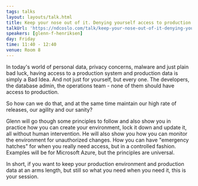 ```yaml
---
tags: talks
layout: layouts/talk.html
title: Keep your nose out of it. Denying yourself access to production
talkUrl: 'https://ndcoslo.com/talk/keep-your-nose-out-of-it-denying-yourself-access-to-production/'
speakers: [glenn-f-henriksen]
day: Friday
time: 11:40 - 12:40
venue: Room 8
---
```

In today's world of personal data, privacy concerns, malware and just plain bad luck, having access to a production system and production data is simply a Bad Idea. And not just for yourself, but every one. The developers, the database admin, the operations team - none of them should have access to production.

So how can we do that, and at the same time maintain our high rate of releases, our agility and our sanity?

Glenn will go though some principles to follow and also show you in practice how you can create your environment, lock it down and update it, all without human intervention. He will also show you how you can monitor the environment for unauthorized changes. How you can have "emergency hatches" for when you really need access, but in a controlled fashion. Examples will be for Microsoft Azure, but the principles are universal.

In short, if you want to keep your production environment and production data at an arms length, but still so what you need when you need it, this is your session.